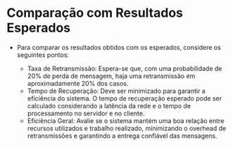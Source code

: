 # Comparação com Resultados Esperados
- Para comparar os resultados obtidos com os esperados, considere os seguintes pontos:

    - Taxa de Retransmissão: Espera-se que, com uma probabilidade de 20% de perda de mensagem, haja uma retransmissão em aproximadamente 20% dos casos.
    - Tempo de Recuperação: Deve ser minimizado para garantir a eficiência do sistema. O tempo de recuperação esperado pode ser calculado considerando a latência da rede e o tempo de processamento no servidor e no cliente.
    - Eficiência Geral: Avalie se o sistema mantém uma boa relação entre recursos utilizados e trabalho realizado, minimizando o overhead de retransmissões e garantindo a entrega confiável das mensagens.